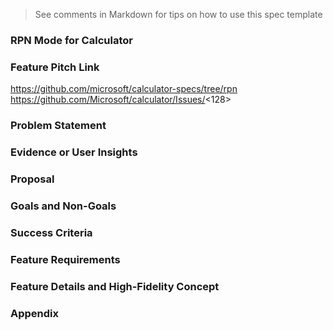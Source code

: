 > See comments in Markdown for tips on how to use this spec template
### RPN Mode for Calculator
<!-- Update with a concise title describing your feature. -->

### Feature Pitch Link
https://github.com/microsoft/calculator-specs/tree/rpn
https://github.com/Microsoft/calculator/Issues/<128>
<!--
Update this to reference the approved feature pitch, as that is where ongoing discussion will occur.
-->

### Problem Statement
<!--
What problem are we trying to solve? Who"s the target audience? Is there a customer need or pain
point we need to remedy? Is there a business goal or metric we are trying to improve? Do we have a
hypothesis we want to prove or disprove?
-->

### Evidence or User Insights
<!--
Why should we do this? Potential sources of data: Feedback Hub, other GitHub issues, other anecdotes
from listening to customers in person or online, request from another team, telemetry data,
user research, market or competitive research.
-->

### Proposal
<!--
How will the solution/feature help us solve the problem?
How will it meet the target audience"s needs? If there are business goals or metrics,
how does this improve them?
-->

### Goals and Non-Goals
<!--
Goals:
What do you want to accomplish with this idea? These are not feature requirements,
but rather broad goals you are trying to accomplish.
-->

<!--
Non-Goals:
What do you want to accomplish with this idea? These are not feature requirements,
but rather broad goals you are trying to accomplish. -->

### Success Criteria
<!--
How do we measure if things are successful?
What"s the metric/KPI to track? Include proposed success metrics here.
-->

### Feature Requirements
<!--
Specific feature requirements or user scenarios.
These typically starts with statements like "User can" or "API supports".
Leave details for next section.
-->

### Feature Details and High-Fidelity Concept
<!--
Show a detailed look at the experience. Make sure you cover all possible flows.
Include any alternative designs that were considered. Call out if strings being used are proposed
or final. Don't forget about edge and error cases. Keep in mind compliance and other quality
considerations. This should take the form of polished design comps and/or screenshots combined
with textual descriptions.
-->

### Appendix
<!--
Phases:
  For larger projects, it may be useful to break the plan into phases (e.g., crawl, walk, run).
  If applicable, detail that plan here.

Risks and Open Issues:
  Call out any open issues, if applicable. Waht's left to solve or agree on?

Resources:
  Include links to any additional documentation or resources, if applicable.
-->


<!-- REMEMBER: Rename this to README.md before sending out your PR. -->
